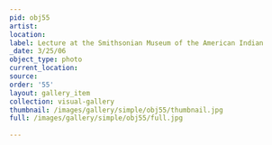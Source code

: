 ```yaml
---
pid: obj55
artist: 
location: 
label: Lecture at the Smithsonian Museum of the American Indian
_date: 3/25/06
object_type: photo
current_location: 
source: 
order: '55'
layout: gallery_item
collection: visual-gallery
thumbnail: /images/gallery/simple/obj55/thumbnail.jpg
full: /images/gallery/simple/obj55/full.jpg
 
---
```

